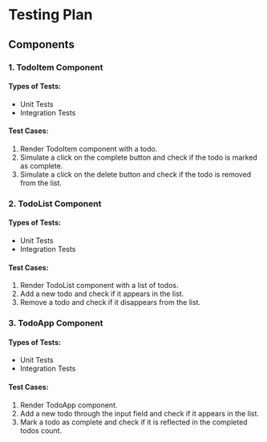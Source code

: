 # Testing Plan

## Components

### 1. TodoItem Component

#### Types of Tests:
- Unit Tests
- Integration Tests

#### Test Cases:
1. Render TodoItem component with a todo.
2. Simulate a click on the complete button and check if the todo is marked as complete.
3. Simulate a click on the delete button and check if the todo is removed from the list.

### 2. TodoList Component

#### Types of Tests:
- Unit Tests
- Integration Tests

#### Test Cases:
1. Render TodoList component with a list of todos.
2. Add a new todo and check if it appears in the list.
3. Remove a todo and check if it disappears from the list.

### 3. TodoApp Component

#### Types of Tests:
- Unit Tests
- Integration Tests

#### Test Cases:
1. Render TodoApp component.
2. Add a new todo through the input field and check if it appears in the list.
3. Mark a todo as complete and check if it is reflected in the completed todos count.
